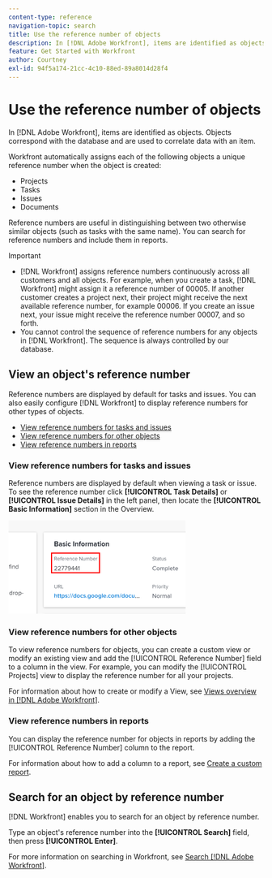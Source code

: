 ```yaml
---
content-type: reference
navigation-topic: search
title: Use the reference number of objects
description: In [!DNL Adobe Workfront], items are identified as objects. Objects correspond with the database and are used to correlate data with an item. Reference numbers are useful in distinguishing between two otherwise similar objects (such as tasks with the same name). You can search for reference numbers and include them in reports.
feature: Get Started with Workfront
author: Courtney
exl-id: 94f5a174-21cc-4c10-88ed-89a8014d28f4
---
```

# Use the reference number of objects

In [!DNL Adobe Workfront], items are identified as objects. Objects correspond with the database and are used to correlate data with an item.

Workfront automatically assigns each of the following objects a unique reference number when the object is created:

* Projects
* Tasks
* Issues
* Documents

Reference numbers are useful in distinguishing between two otherwise similar objects (such as tasks with the same name). You can search for reference numbers and include them in reports.

>[!IMPORTANT]
>
>* [!DNL Workfront] assigns reference numbers continuously across all customers and all objects. For example, when you create a task, [!DNL Workfront] might assign it a reference number of 00005. If another customer creates a project next, their project might receive the next available reference number, for example 00006. If you create an issue next, your issue might receive the reference number 00007, and so forth.
>* You cannot control the sequence of reference numbers for any objects in [!DNL Workfront]. The sequence is always controlled by our database.
>



## View an object's reference number

Reference numbers are displayed by default for tasks and issues. You can also easily configure [!DNL Workfront] to display reference numbers for other types of objects.

* [View reference numbers for tasks and issues](#view-reference-numbers-for-tasks-and-issues)
* [View reference numbers for other objects](#view-reference-numbers-for-other-objects)
* [View reference numbers in reports](#view-reference-numbers-in-reports)

### View reference numbers for tasks and issues 

Reference numbers are displayed by default when viewing a task or issue.  To see the reference number click **[!UICONTROL Task Details]** or **[!UICONTROL Issue Details]** in the left panel, then locate the **[!UICONTROL Basic Information]** section in the Overview.

![Reference number](assets/reference-number-nwe-350x184.png)

### View reference numbers for other objects  

To view reference numbers for objects, you can create a custom view or modify an existing view and add the [!UICONTROL Reference Number] field to a column in the view. For example, you can modify the [!UICONTROL Projects] view to display the reference number for all your projects.

For information about how to create or modify a View, see [Views overview in [!DNL Adobe Workfront]](../../../reports-and-dashboards/reports/reporting-elements/views-overview.md).

### View reference numbers in reports 

You can display the reference number for objects in reports by adding the [!UICONTROL Reference Number] column to the report.

For information about how to add a column to a report, see [Create a custom report](../../../reports-and-dashboards/reports/creating-and-managing-reports/create-custom-report.md).

## Search for an object by reference number

[!DNL Workfront] enables you to search for an object by reference number.

Type an object's reference number into the **[!UICONTROL Search]** field, then press **[!UICONTROL Enter]**.

For more information on searching in Workfront, see [Search [!DNL Adobe Workfront]](../../../workfront-basics/navigate-workfront/search/search-workfront.md).
